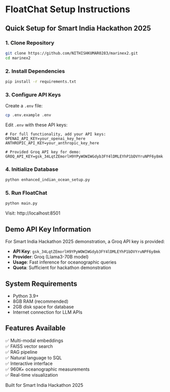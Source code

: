 # FloatChat Setup Instructions

## Quick Setup for Smart India Hackathon 2025

### 1. Clone Repository
```bash
git clone https://github.com/NITHISHKUMAR0283/marinex2.git
cd marinex2
```

### 2. Install Dependencies
```bash
pip install -r requirements.txt
```

### 3. Configure API Keys
Create a `.env` file:
```bash
cp .env.example .env
```

Edit `.env` with these API keys:
```
# For full functionality, add your API keys:
OPENAI_API_KEY=your_openai_key_here
ANTHROPIC_API_KEY=your_anthropic_key_here

# Provided Groq API key for demo:
GROQ_API_KEY=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
```

### 4. Initialize Database
```bash
python enhanced_indian_ocean_setup.py
```

### 5. Run FloatChat
```bash
python main.py
```

Visit: http://localhost:8501

## Demo API Key Information

For Smart India Hackathon 2025 demonstration, a Groq API key is provided:
- **API Key**: `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`
- **Provider**: Groq (Llama3-70B model)
- **Usage**: Fast inference for oceanographic queries
- **Quota**: Sufficient for hackathon demonstration

## System Requirements
- Python 3.9+
- 8GB RAM (recommended)
- 2GB disk space for database
- Internet connection for LLM APIs

## Features Available
✅ Multi-modal embeddings  
✅ FAISS vector search  
✅ RAG pipeline  
✅ Natural language to SQL  
✅ Interactive interface  
✅ 960K+ oceanographic measurements  
✅ Real-time visualization  

Built for Smart India Hackathon 2025